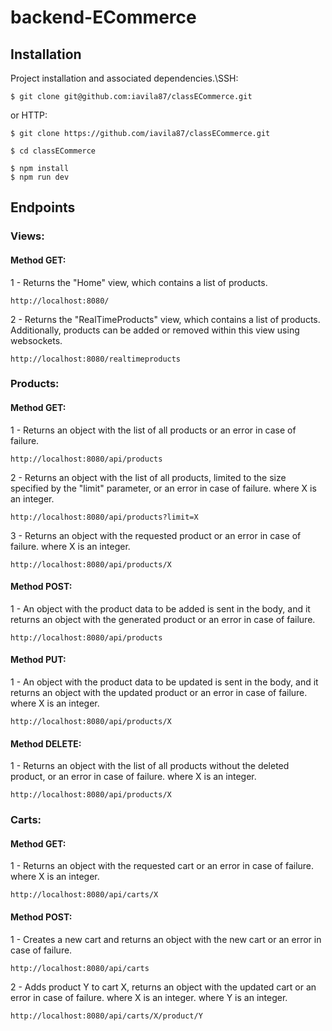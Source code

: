 # backend-ECommerce

## Installation

Project installation and associated dependencies.\SSH:
```
$ git clone git@github.com:iavila87/classECommerce.git 
```
or HTTP:
```
$ git clone https://github.com/iavila87/classECommerce.git
```
```
$ cd classECommerce
```
```
$ npm install
$ npm run dev
```

## Endpoints
### Views:
#### Method GET:
1 - Returns the "Home" view, which contains a list of products.
```
http://localhost:8080/
```
2 - Returns the "RealTimeProducts" view, which contains a list of products.
Additionally, products can be added or removed within this view using websockets.
```
http://localhost:8080/realtimeproducts
```
### Products:
#### Method GET:
1 - Returns an object with the list of all products or an error in case of failure.
```
http://localhost:8080/api/products
```
2 - Returns an object with the list of all products, limited to the size specified 
by the "limit" parameter, or an error in case of failure.
where X is an integer.
```
http://localhost:8080/api/products?limit=X
```
3 - Returns an object with the requested product or an error in case of failure.
where X is an integer.
```
http://localhost:8080/api/products/X
```
#### Method POST:
1 - An object with the product data to be added is sent in the body, and it returns
an object with the generated product or an error in case of failure.
```
http://localhost:8080/api/products
```
#### Method PUT:
1 - An object with the product data to be updated is sent in the body, and it returns
an object with the updated product or an error in case of failure.
where X is an integer.
```
http://localhost:8080/api/products/X
```
#### Method DELETE:
1 - Returns an object with the list of all products without the deleted product, or an error in case of failure.
where X is an integer.
```
http://localhost:8080/api/products/X
```
### Carts:
#### Method GET:
1 - Returns an object with the requested cart or an error in case of failure.
where X is an integer.
```
http://localhost:8080/api/carts/X
```
#### Method POST:
1 - Creates a new cart and returns an object with the new cart or an error in
case of failure.
```
http://localhost:8080/api/carts
```
2 - Adds product Y to cart X, returns an object with the updated cart or an
error in case of failure.
where X is an integer.
where Y is an integer.
```
http://localhost:8080/api/carts/X/product/Y
```